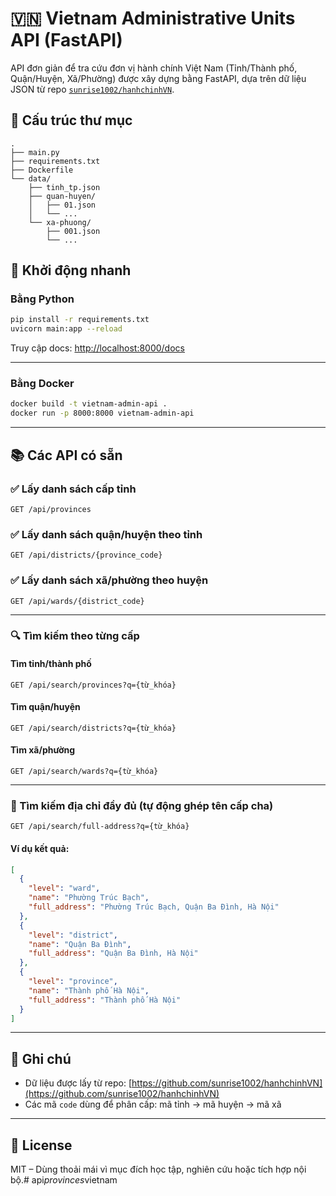 # 🇻🇳 Vietnam Administrative Units API (FastAPI)

API đơn giản để tra cứu đơn vị hành chính Việt Nam (Tỉnh/Thành phố, Quận/Huyện, Xã/Phường) được xây dựng bằng FastAPI, dựa trên dữ liệu JSON từ repo [`sunrise1002/hanhchinhVN`](https://github.com/sunrise1002/hanhchinhVN).

## 📁 Cấu trúc thư mục

```
.
├── main.py
├── requirements.txt
├── Dockerfile
└── data/
    ├── tinh_tp.json
    ├── quan-huyen/
    │   ├── 01.json
    │   └── ...
    └── xa-phuong/
        ├── 001.json
        └── ...
```

## 🚀 Khởi động nhanh

### Bằng Python

```bash
pip install -r requirements.txt
uvicorn main:app --reload
```

Truy cập docs: [http://localhost:8000/docs](http://localhost:8000/docs)

---

### Bằng Docker

```bash
docker build -t vietnam-admin-api .
docker run -p 8000:8000 vietnam-admin-api
```

---

## 📚 Các API có sẵn

### ✅ Lấy danh sách cấp tỉnh

```
GET /api/provinces
```

### ✅ Lấy danh sách quận/huyện theo tỉnh

```
GET /api/districts/{province_code}
```

### ✅ Lấy danh sách xã/phường theo huyện

```
GET /api/wards/{district_code}
```

---

### 🔍 Tìm kiếm theo từng cấp

#### Tìm tỉnh/thành phố

```
GET /api/search/provinces?q={từ_khóa}
```

#### Tìm quận/huyện

```
GET /api/search/districts?q={từ_khóa}
```

#### Tìm xã/phường

```
GET /api/search/wards?q={từ_khóa}
```

---

### 📌 Tìm kiếm địa chỉ đầy đủ (tự động ghép tên cấp cha)

```
GET /api/search/full-address?q={từ_khóa}
```

#### Ví dụ kết quả:

```json
[
  {
    "level": "ward",
    "name": "Phường Trúc Bạch",
    "full_address": "Phường Trúc Bạch, Quận Ba Đình, Hà Nội"
  },
  {
    "level": "district",
    "name": "Quận Ba Đình",
    "full_address": "Quận Ba Đình, Hà Nội"
  },
  {
    "level": "province",
    "name": "Thành phố Hà Nội",
    "full_address": "Thành phố Hà Nội"
  }
]
```

---

## 📝 Ghi chú

- Dữ liệu được lấy từ repo: [https://github.com/sunrise1002/hanhchinhVN](https://github.com/sunrise1002/hanhchinhVN)
- Các mã `code` dùng để phân cấp: mã tỉnh → mã huyện → mã xã

---

## 📄 License

MIT – Dùng thoải mái vì mục đích học tập, nghiên cứu hoặc tích hợp nội bộ.#   a p i _ p r o v i n c e s _ v i e t n a m  
 